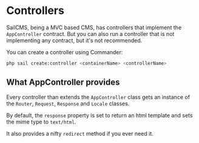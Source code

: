 # Controllers

SailCMS, being a MVC based CMS, has controllers that implement the `AppController` contract. But you can also run
a controller that is not implementing any contract, but it's not recommended.

You can create a controller using Commander:

```sh
php sail create:controller <containerName> <controllerName>
```

## What AppController provides

Every controller than extends the `AppController` class gets an instance of the `Router`, `Request`, `Response` and 
`Locale` classes.

By default, the `response` property is set to return an html template and sets the mime type to `text/html`.

It also provides a nifty `redirect` method if you ever need it.


